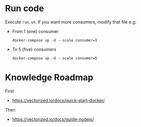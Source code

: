 # Run code

Execute `run.sh`. If you want more consumers, modify that file e.g:

- From 1 (one) consumer
    ```shell
    docker-compose up -d --scale consumer=1
    ```

- To 5 (five) consumers
    ```shell
    docker-compose up -d --scale consumer=5
    ```


# Knowledge Roadmap
First
- https://vectorized.io/docs/quick-start-docker/

Then
- https://vectorized.io/docs/guide-nodejs/

